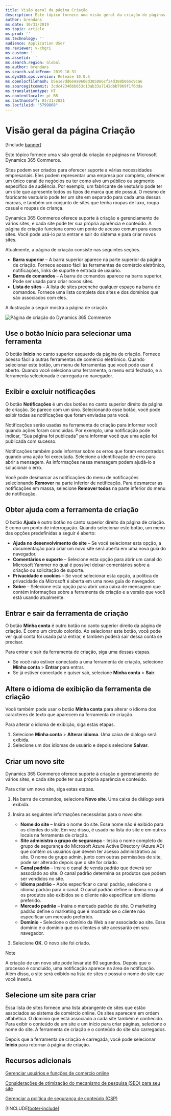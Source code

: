 ```yaml
---
title: Visão geral da página Criação
description: Este tópico fornece uma visão geral da criação de páginas no Microsoft Dynamics 365 Commerce.
author: brendans
ms.date: 10/31/2019
ms.topic: article
ms.prod: ''
ms.technology: ''
audience: Application USer
ms.reviewer: v-chgri
ms.custom: ''
ms.assetid: ''
ms.search.region: Global
ms.author: brendans
ms.search.validFrom: 2019-10-31
ms.dyn365.ops.version: Release 10.0.5
ms.openlocfilehash: b5e1e7dd669a9608d385086cf24d388b065c9ca6
ms.sourcegitcommit: 3cdc42346bb653c13ab33a7142dbb7969f1f6dda
ms.translationtype: HT
ms.contentlocale: pt-BR
ms.lasthandoff: 03/31/2021
ms.locfileid: "5799868"
---
```

# <a name="authoring-page-overview"></a>Visão geral da página Criação

  
 [!include [banner](includes/banner.md)]

Este tópico fornece uma visão geral da criação de páginas no Microsoft Dynamics 365 Commerce.

Sites podem ser criados para oferecer suporte a várias necessidades empresariais. Eles podem representar uma empresa por completo, oferecer um único canal de negócios ou ter como alvo um público ou segmento específico de audiência. Por exemplo, um fabricante de vestuário pode ter um site que apresente todos os tipos de marca que ele possui. O mesmo de fabricante vestuário pode ter um site em separado para cada uma dessas marcas, e também um conjunto de sites que tenha roupas de luxo, roupa casual e roupas de criança.

Dynamics 365 Commerce oferece suporte à criação e gerenciamento de vários sites, e cada site pode ter sua própria aparência e conteúdo. A página de criação funciona como um ponto de acesso comum para esses sites. Você pode usá-lo para entrar e sair do sistema e para criar novos sites.

Atualmente, a página de criação consiste nas seguintes seções.

- **Barra superior** – A barra superior aparece na parte superior da página de criação. Fornece acesso fácil às ferramentas de comércio eletrônico, notificações, links de suporte e entrada de usuário.
- **Barra de comandos** – A barra de comandos aparece na barra superior. Pode ser usada para criar novos sites.
- **Lista de sites** – A lista de sites preenche qualquer espaço na barra de comandos. Fornece uma lista completa dos sites e dos domínios que são associados com eles.

A ilustração a seguir mostra a página de criação.

![Página de criação do Dynamics 365 Commerce](../commerce/media/authoring_tools_01.png)

## <a name="use-the-home-button-to-select-a-tool"></a>Use o botão Início para selecionar uma ferramenta

O botão **Início** no canto superior esquerdo da página de criação. Fornece acesso fácil a outras ferramentas de comércio eletrônico. Quando selecionar este botão, um menu de ferramentas que você pode usar é aberto. Quando você seleciona uma ferramenta, o menu está fechado, e a ferramenta selecionada é carregada no navegador.

## <a name="view-and-clear-notifications"></a>Exibir e excluir notificações

O botão **Notificações** é um dos botões no canto superior direito da página de criação. Se parece com um sino. Selecionando esse botão, você pode exibir todas as notificações que foram enviadas para você.

Notificações serão usadas na ferramenta de criação para informar você quando ações foram concluídas. Por exemplo, uma notificação pode indicar, “Sua página foi publicada" para informar você que uma ação foi publicada com sucesso.

Notificações também pode informar sobre os erros que foram encontrados quando uma ação foi executada. Selecione a identificação de erro para abrir a mensagem. As informações nessa mensagem podem ajudá-lo a solucionar o erro.

Você pode desmarcar as notificações do menu de notificações selecionando **Remover** na parte inferior de notificação. Para desmarcar as notificações em massa, selecione **Remover todos** na parte inferior do menu de notificação.

## <a name="get-help-with-the-authoring-tool"></a>Obter ajuda com a ferramenta de criação

O botão **Ajuda** é outro botão no canto superior direito da página de criação. É como um ponto de interrogação. Quando selecionar este botão, um menu das opções predefinidas a seguir é aberto:

- **Ajuda no desenvolvimento do site** – Se você selecionar esta opção, a documentação para criar um novo site será aberta em uma nova guia do navegador.
- **Comentários e suporte** – Selecione esta opção para abrir um canal do Microsoft Yammer no qual é possível deixar comentários sobre a criação ou solicitação de suporte.
- **Privacidade e cookies** – Se você selecionar esta opção, a política de privacidade da Microsoft é aberta em uma nova guia do navegador.
- **Sobre** – Selecione esta opção para abrir uma caixa de mensagem que contém informações sobre a ferramenta de criação e a versão que você está usando atualmente.

## <a name="sign-in-to-and-out-of-the-authoring-tool"></a>Entrar e sair da ferramenta de criação

O botão **Minha conta** é outro botão no canto superior direito da página de criação. É como um círculo colorido. Ao selecionar este botão, você pode ver qual conta foi usada para entrar, e também poderá sair dessa conta se precisar.

Para entrar e sair da ferramenta de criação, siga uma dessas etapas.

- Se você não estiver conectado a uma ferramenta de criação, selecione **Minha conta** \> **Entrar** para entrar.
- Se já estiver conectado e quiser sair, selecione **Minha conta** \> **Sair**.

## <a name="change-the-display-language-of-the-authoring-tool"></a>Altere o idioma de exibição da ferramenta de criação

Você também pode usar o botão **Minha conta** para alterar o idioma dos caracteres de texto que aparecem na ferramenta de criação.

Para alterar o idioma de exibição, siga estas etapas.

1. Selecione **Minha conta** \> **Alterar idioma**. Uma caixa de diálogo será exibida.
1. Selecione um dos idiomas de usuário e depois selecione **Salvar**.

## <a name="create-a-new-website"></a>Criar um novo site

Dynamics 365 Commerce oferece suporte à criação e gerenciamento de vários sites, e cada site pode ter sua própria aparência e conteúdo.

Para criar um novo site, siga estas etapas.

1. Na barra de comandos, selecione **Novo site**. Uma caixa de diálogo será exibida.
2. Insira as seguintes informações necessárias para o novo site:

    - **Nome do site** – Insira o nome do site. Esse nome não é exibido para os clientes do site. Em vez disso, é usado na lista do site e em outros locais na ferramenta de criação.
    - **Site administra o grupo de segurança** – Insira o nome completo do grupo de segurança do Microsoft Azure Active Directory (Azure AD) que contém os usuários que devem ter acesso administrativo ao site. O nome de grupo admin, junto com outras permissões de site, pode ser alterado depois que o site for criado.
    - **Canal padrão** – Insira o canal de venda padrão que deverá ser associado ao site. O canal padrão determina os produtos que podem ser vendidos no site.
    - **Idioma padrão** – Após especificar o canal padrão, selecione o idioma padrão para o canal. O canal padrão define o idioma no qual os produtos são exibidos se o cliente não especificar um idioma preferido.
    - **Mercado padrão** – Insira o mercado padrão de site. O marketing padrão define o marketing que é mostrado se o cliente não especificar um mercado preferido.
    - **Domínio** – Selecione o domínio da Web a ser associado ao site. Esse domínio é o domínio que os clientes o site acessarão em seu navegador.

1. Selecione **OK**. O novo site foi criado.

> [!NOTE]
> A criação de um novo site pode levar até 60 segundos. Depois que o processo é concluído, uma notificação aparece na área de notificação. Além disso, o site será exibido na lista de sites e possui o nome do site que você inseriu.

## <a name="select-a-website-to-author"></a>Selecione um site para criar

Essa lista de sites fornece uma lista abrangente de sites que estão associados ao sistema de comércio online. Os sites aparecem em ordem alfabética. O domínio que está associado a cada site também é conhecido. Para exibir o conteúdo de um site e um início para criar páginas, selecione o nome do site. A ferramenta de criação e o conteúdo do site são carregados.

Depois que a ferramenta de criação é carregada, você pode selecionar **Início** para retornar à página de criação.

## <a name="additional-resources"></a>Recursos adicionais

[Gerenciar usuários e funções de comércio online](manage-ecommerce-users-roles.md)

[Considerações de otimização do mecanismo de pesquisa (SEO) para seu site](search-engine-optimization-considerations.md)

[Gerenciar a política de segurança de conteúdo (CSP)](manage-csp.md)


[!INCLUDE[footer-include](../includes/footer-banner.md)]
